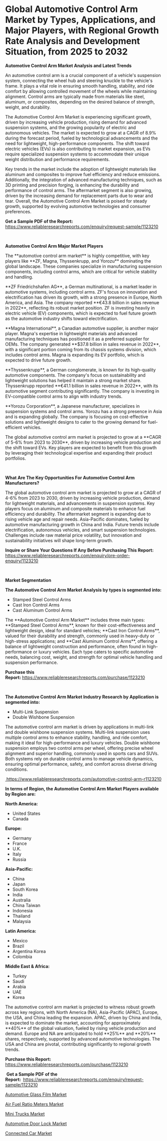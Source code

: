 <p><h1>Global Automotive Control Arm Market by Types, Applications, and Major Players, with Regional Growth Rate Analysis and Development Situation, from 2025 to 2032</h1></p><p><strong>Automotive Control Arm Market Analysis and Latest Trends</strong></p>
<p><p>An automotive control arm is a crucial component of a vehicle's suspension system, connecting the wheel hub and steering knuckle to the vehicle's frame. It plays a vital role in ensuring smooth handling, stability, and ride comfort by allowing controlled movement of the wheels while maintaining alignment. Control arms are typically made from materials like steel, aluminum, or composites, depending on the desired balance of strength, weight, and durability.</p><p>The Automotive Control Arm Market is experiencing significant growth, driven by increasing vehicle production, rising demand for advanced suspension systems, and the growing popularity of electric and autonomous vehicles. The market is expected to grow at a CAGR of 8.9% during the forecast period, fueled by technological advancements and the need for lightweight, high-performance components. The shift toward electric vehicles (EVs) is also contributing to market expansion, as EVs require specialized suspension systems to accommodate their unique weight distribution and performance requirements.</p><p>Key trends in the market include the adoption of lightweight materials like aluminum and composites to improve fuel efficiency and reduce emissions. Additionally, the integration of advanced manufacturing techniques, such as 3D printing and precision forging, is enhancing the durability and performance of control arms. The aftermarket segment is also growing, driven by the increasing demand for replacement parts due to wear and tear. Overall, the Automotive Control Arm Market is poised for steady growth, supported by evolving automotive technologies and consumer preferences.</p></p>
<p><strong>Get a Sample PDF of the Report:&nbsp;</strong> <a href="https://www.reliableresearchreports.com/enquiry/request-sample/1123210?utm_campaign=123&utm_medium=2&utm_source=Github&utm_content=ia&utm_term=23012025&utm_id=automotive-control-arm">https://www.reliableresearchreports.com/enquiry/request-sample/1123210</a></p>
<p>&nbsp;</p>
<p><strong>Automotive Control Arm Major Market Players</strong></p>
<p><p>The **automotive control arm market** is highly competitive, with key players like **ZF, Magna, Thyssenkrupp, and Yorozu** dominating the global landscape. These companies specialize in manufacturing suspension components, including control arms, which are critical for vehicle stability and handling.</p><p>**ZF Friedrichshafen AG**, a German multinational, is a market leader in automotive systems, including control arms. ZF's focus on innovation and electrification has driven its growth, with a strong presence in Europe, North America, and Asia. The company reported **€43.8 billion in sales revenue in 2022**, reflecting its robust market position. ZF is investing heavily in electric vehicle (EV) components, which is expected to fuel future growth as the automotive industry shifts toward electrification.</p><p>**Magna International**, a Canadian automotive supplier, is another major player. Magna's expertise in lightweight materials and advanced manufacturing techniques has positioned it as a preferred supplier for OEMs. The company generated **$37.8 billion in sales revenue in 2022**, with a significant portion coming from its chassis systems division, which includes control arms. Magna is expanding its EV portfolio, which is expected to drive future growth.</p><p>**Thyssenkrupp**, a German conglomerate, is known for its high-quality automotive components. The company's focus on sustainability and lightweight solutions has helped it maintain a strong market share. Thyssenkrupp reported **€41.1 billion in sales revenue in 2022**, with its automotive segment contributing significantly. The company is investing in EV-compatible control arms to align with industry trends.</p><p>**Yorozu Corporation**, a Japanese manufacturer, specializes in suspension systems and control arms. Yorozu has a strong presence in Asia and is expanding globally. The company is focusing on cost-effective solutions and lightweight designs to cater to the growing demand for fuel-efficient vehicles.</p><p>The global automotive control arm market is projected to grow at a **CAGR of 5-6% from 2023 to 2030**, driven by increasing vehicle production and the shift toward EVs. Key players are expected to benefit from this growth by leveraging their technological expertise and expanding their product portfolios.</p></p>
<p>&nbsp;</p>
<p><strong>What Are The Key Opportunities For Automotive Control Arm Manufacturers?</strong></p>
<p><p>The global automotive control arm market is projected to grow at a CAGR of 4-6% from 2023 to 2030, driven by increasing vehicle production, demand for lightweight materials, and advancements in suspension systems. Key players focus on aluminum and composite materials to enhance fuel efficiency and durability. The aftermarket segment is expanding due to rising vehicle age and repair needs. Asia-Pacific dominates, fueled by automotive manufacturing growth in China and India. Future trends include electrification, autonomous vehicles, and smart suspension technologies. Challenges include raw material price volatility, but innovation and sustainability initiatives will shape long-term growth.</p></p>
<p><strong>Inquire or Share Your Questions If Any Before Purchasing This Report:</strong> <a href="https://www.reliableresearchreports.com/enquiry/pre-order-enquiry/1123210?utm_campaign=123&utm_medium=2&utm_source=Github&utm_content=ia&utm_term=23012025&utm_id=automotive-control-arm">https://www.reliableresearchreports.com/enquiry/pre-order-enquiry/1123210</a></p>
<p>&nbsp;</p>
<p><strong>Market Segmentation</strong></p>
<p><strong>The Automotive Control Arm Market Analysis by types is segmented into:</strong></p>
<p><ul><li>Stamped Steel Control Arms</li><li>Cast Iron Control Arms</li><li>Cast Aluminum Control Arms</li></ul></p>
<p><p>The **Automotive Control Arm Market** includes three main types: **Stamped Steel Control Arms**, known for their cost-effectiveness and lightweight design, ideal for standard vehicles; **Cast Iron Control Arms**, valued for their durability and strength, commonly used in heavy-duty or high-stress applications; and **Cast Aluminum Control Arms**, offering a balance of lightweight construction and performance, often found in high-performance or luxury vehicles. Each type caters to specific automotive needs, balancing cost, weight, and strength for optimal vehicle handling and suspension performance.</p></p>
<p><strong>Purchase this Report:&nbsp;</strong><a href="https://www.reliableresearchreports.com/purchase/1123210?utm_campaign=123&utm_medium=2&utm_source=Github&utm_content=ia&utm_term=23012025&utm_id=automotive-control-arm">https://www.reliableresearchreports.com/purchase/1123210</a></p>
<p>&nbsp;</p>
<p><strong>The Automotive Control Arm Market Industry Research by Application is segmented into:</strong></p>
<p><ul><li>Multi-Link Suspension</li><li>Double Wishbone Suspension</li></ul></p>
<p><p>The automotive control arm market is driven by applications in multi-link and double wishbone suspension systems. Multi-link suspension uses multiple control arms to enhance stability, handling, and ride comfort, making it ideal for high-performance and luxury vehicles. Double wishbone suspension employs two control arms per wheel, offering precise wheel alignment and superior handling, commonly used in sports cars and SUVs. Both systems rely on durable control arms to manage vehicle dynamics, ensuring optimal performance, safety, and comfort across diverse driving conditions.</p></p>
<p><a href="https://www.reliableresearchreports.com/automotive-control-arm-r1123210?utm_campaign=123&utm_medium=2&utm_source=Github&utm_content=ia&utm_term=23012025&utm_id=automotive-control-arm">&nbsp;https://www.reliableresearchreports.com/automotive-control-arm-r1123210</a></p>
<p><strong>In terms of Region, the Automotive Control Arm Market Players available by Region are:</strong></p>
<p>
    <p> <strong> North America: </strong>
        <ul>
            <li>United States</li>
            <li>Canada</li>
        </ul>
        </p> 
    <p> <strong> Europe: </strong>
        <ul>
            <li>Germany</li>
            <li>France</li>
            <li>U.K.</li>
            <li>Italy</li>
            <li>Russia</li>
        </ul>
        </p> 
    <p> <strong> Asia-Pacific: </strong>
        <ul>
            <li>China</li>
            <li>Japan</li>
            <li>South Korea</li>
            <li>India</li>
            <li>Australia</li>
            <li>China Taiwan</li>
            <li>Indonesia</li>
            <li>Thailand</li>
            <li>Malaysia</li>
        </ul>
        </p> 
    <p> <strong> Latin America: </strong>
        <ul>
            <li>Mexico</li>
            <li>Brazil</li>
            <li>Argentina Korea</li>
            <li>Colombia</li>
        </ul>
        </p> 
    <p> <strong> Middle East & Africa: </strong>
        <ul>
            <li>Turkey</li>
            <li>Saudi</li>
            <li>Arabia</li>
            <li>UAE</li>
            <li>Korea</li>
        </ul>
    </p>
    </p>
<p><p>The automotive control arm market is projected to witness robust growth across key regions, with North America (NA), Asia-Pacific (APAC), Europe, the USA, and China leading the expansion. APAC, driven by China and India, is expected to dominate the market, accounting for approximately **40%** of the global valuation, fueled by rising vehicle production and demand. Europe and NA are anticipated to hold **25%** and **20%** shares, respectively, supported by advanced automotive technologies. The USA and China are pivotal, contributing significantly to regional growth trends.</p></p>
<p><strong>Purchase this Report: </strong><a href="https://www.reliableresearchreports.com/purchase/1123210?utm_campaign=123&utm_medium=2&utm_source=Github&utm_content=ia&utm_term=23012025&utm_id=automotive-control-arm">https://www.reliableresearchreports.com/purchase/1123210</a></p>
<p>&nbsp;<strong>Get a Sample PDF of the Report:&nbsp;&nbsp;</strong><a href="https://www.reliableresearchreports.com/enquiry/request-sample/1123210?utm_campaign=123&utm_medium=2&utm_source=Github&utm_content=ia&utm_term=23012025&utm_id=automotive-control-arm">https://www.reliableresearchreports.com/enquiry/request-sample/1123210</a></p>
<p><strong></strong></p>
<p><p><a href="https://github.com/dmitriyvo6rog/Market-Research-Report-List-1/blob/main/automotive-glass-film-market.md?utm_campaign=123&utm_medium=2&utm_source=Github&utm_content=ia&utm_term=23012025&utm_id=automotive-control-arm">Automotive Glass Film Market</a></p><p><a href="https://github.com/luckyshygirl/Market-Research-Report-List-7/blob/main/air-fuel-ratio-meters-market.md?utm_campaign=123&utm_medium=2&utm_source=Github&utm_content=ia&utm_term=23012025&utm_id=automotive-control-arm">Air Fuel Ratio Meters Market</a></p><p><a href="https://github.com/petbigbeepjn/Market-Research-Report-List-1/blob/main/mini-trucks-market.md?utm_campaign=123&utm_medium=2&utm_source=Github&utm_content=ia&utm_term=23012025&utm_id=automotive-control-arm">Mini Trucks Market</a></p><p><a href="https://github.com/risingtrista99259/Market-Research-Report-List-1/blob/main/automotive-door-lock-market.md?utm_campaign=123&utm_medium=2&utm_source=Github&utm_content=ia&utm_term=23012025&utm_id=automotive-control-arm">Automotive Door Lock Market</a></p><p><a href="https://github.com/birnbaumbulah0/Market-Research-Report-List-1/blob/main/connected-car-market.md?utm_campaign=123&utm_medium=2&utm_source=Github&utm_content=ia&utm_term=23012025&utm_id=automotive-control-arm">Connected Car Market</a></p></p>